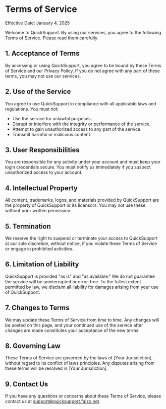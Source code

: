 Terms of Service
================

Effective Date: January 4, 2025

Welcome to QuickSupport. By using our services, you agree to the following Terms of Service. Please read them carefully.

1\. Acceptance of Terms
-----------------------

By accessing or using QuickSupport, you agree to be bound by these Terms of Service and our Privacy Policy. If you do not agree with any part of these terms, you may not use our services.

2\. Use of the Service
----------------------

You agree to use QuickSupport in compliance with all applicable laws and regulations. You must not:

*   Use the service for unlawful purposes.
*   Disrupt or interfere with the integrity or performance of the service.
*   Attempt to gain unauthorized access to any part of the service.
*   Transmit harmful or malicious content.

3\. User Responsibilities
-------------------------

You are responsible for any activity under your account and must keep your login credentials secure. You must notify us immediately if you suspect unauthorized access to your account.

4\. Intellectual Property
-------------------------

All content, trademarks, logos, and materials provided by QuickSupport are the property of QuickSupport or its licensors. You may not use these without prior written permission.

5\. Termination
---------------

We reserve the right to suspend or terminate your access to QuickSupport at our sole discretion, without notice, if you violate these Terms of Service or engage in prohibited activities.

6\. Limitation of Liability
---------------------------

QuickSupport is provided "as is" and "as available." We do not guarantee the service will be uninterrupted or error-free. To the fullest extent permitted by law, we disclaim all liability for damages arising from your use of QuickSupport.

7\. Changes to Terms
--------------------

We may update these Terms of Service from time to time. Any changes will be posted on this page, and your continued use of the service after changes are made constitutes your acceptance of the new terms.

8\. Governing Law
-----------------

These Terms of Service are governed by the laws of \[Your Jurisdiction\], without regard to its conflict of laws principles. Any disputes arising from these terms will be resolved in \[Your Jurisdiction\].

9\. Contact Us
--------------

If you have any questions or concerns about these Terms of Service, please contact us at [support@quicksupport.faizo.net](mailto:support@quicksupport.faizo.net).
